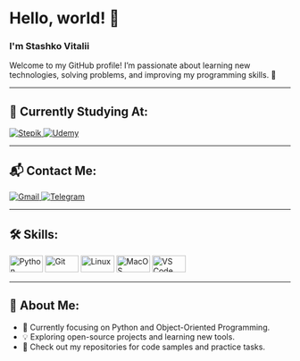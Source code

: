 # Hello, world! 👋  
### I'm **Stashko Vitalii**  
Welcome to my GitHub profile! I’m passionate about learning new technologies, solving problems, and improving my programming skills. 🚀  

---

## 🌱 Currently Studying At:
<div>
  <a href="http://stepik.org/users/973023244/profile" target="_blank">
    <img src="https://img.shields.io/badge/Stepik-D32F2F?style=for-the-badge&logo=stepik&logoColor=white" alt="Stepik" />
  </a>
  <a href="https://www.udemy.com/user/vitalii-3171/" target="_blank">
    <img src="https://img.shields.io/badge/Udemy-FF7043?style=for-the-badge&logo=udemy&logoColor=white" alt="Udemy" />
  </a>
</div>

---

## 📬 Contact Me:
<div>
  <a href="mailto:VitaliiStashko3008@gmail.com">
    <img src="https://img.shields.io/badge/Gmail-FF3D00?style=for-the-badge&logo=gmail&logoColor=white" alt="Gmail" />
  </a>
  <a href="https://t.me/Stashko_V" target="_blank">
    <img src="https://img.shields.io/badge/Telegram-0088CC?style=for-the-badge&logo=telegram&logoColor=white" alt="Telegram" />
  </a>
</div>

---

## 🛠 Skills:
<div align="left">
  <img src="https://img.shields.io/badge/Python-FFB300?style=for-the-badge&logo=python&logoColor=white" width="60" height="30" alt="Python" />
  <img src="https://img.shields.io/badge/Git-8B0000?style=for-the-badge&logo=git&logoColor=white" width="60" height="30" alt="Git" />
  <img src="https://img.shields.io/badge/Linux-4CAF50?style=for-the-badge&logo=linux&logoColor=white" width="60" height="30" alt="Linux" />
  <img src="https://img.shields.io/badge/MacOS-2196F3?style=for-the-badge&logo=apple&logoColor=white" width="60" height="30" alt="MacOS" />
  <img src="https://img.shields.io/badge/VS_Code-0D47A1?style=for-the-badge&logo=visual-studio-code&logoColor=white" width="60" height="30" alt="VS Code" />
</div>

---

## 📂 About Me:
- 🌱 Currently focusing on Python and Object-Oriented Programming.  
- 💡 Exploring open-source projects and learning new tools.  
- 🔗 Check out my repositories for code samples and practice tasks.  
